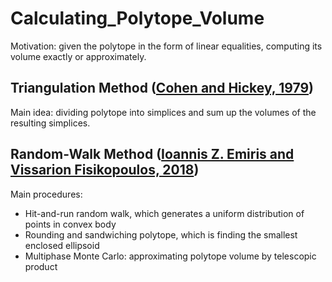 # Calculating_Polytope_Volume
Motivation: given the polytope in the form of linear equalities, computing its volume exactly or approximately.

## Triangulation Method ([Cohen and Hickey, 1979](http://delivery.acm.org/10.1145/330000/322141/p401-cohen.pdf?ip=115.154.21.23&id=322141&acc=ACTIVE%20SERVICE&key=BF85BBA5741FDC6E%2EC4BFCDFF40C7237A%2E4D4702B0C3E38B35%2E4D4702B0C3E38B35&__acm__=1530312975_ac85e063731769438044dc35e9cc35f4))
Main idea: dividing polytope into simplices and sum up the volumes of the resulting simplices. 

## Random-Walk Method ([Ioannis Z. Emiris and Vissarion Fisikopoulos, 2018](http://delivery.acm.org/10.1145/3200000/3194656/a38-emiris.pdf?ip=115.154.21.23&id=3194656&acc=ACTIVE%20SERVICE&key=BF85BBA5741FDC6E%2EC4BFCDFF40C7237A%2E4D4702B0C3E38B35%2E4D4702B0C3E38B35&__acm__=1530312798_1acf8ff1fe0b3b313e61f9912037b75a))
Main procedures:
  *  Hit-and-run random walk, which generates a uniform distribution of points in convex body
  *  Rounding and sandwiching polytope, which is finding the smallest enclosed ellipsoid
  *  Multiphase Monte Carlo: approximating polytope volume by telescopic product
